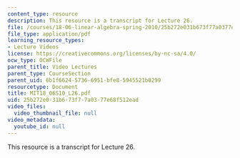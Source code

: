 ```yaml
---
content_type: resource
description: This resource is a transcript for Lecture 26.
file: /courses/18-06-linear-algebra-spring-2010/25b272e031b673f77a0377e68f512ead_MIT18_06S10_L26.pdf
file_type: application/pdf
learning_resource_types:
- Lecture Videos
license: https://creativecommons.org/licenses/by-nc-sa/4.0/
ocw_type: OCWFile
parent_title: Video Lectures
parent_type: CourseSection
parent_uid: 6b1f6624-5736-6951-bfe8-5945521b0299
resourcetype: Document
title: MIT18_06S10_L26.pdf
uid: 25b272e0-31b6-73f7-7a03-77e68f512ead
video_files:
  video_thumbnail_file: null
video_metadata:
  youtube_id: null
---
```

This resource is a transcript for Lecture 26.
